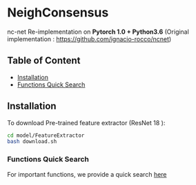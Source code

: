 # NeighConsensus
nc-net Re-implementation on **Pytorch 1.0 + Python3.6** (Original implementation : https://github.com/ignacio-rocco/ncnet)

## Table of Content
* [Installation](#installation)
* [Functions Quick Search](#functions-quick-search)


## Installation

To download Pre-trained feature extractor (ResNet 18 ): 

``` Bash
cd model/FeatureExtractor
bash download.sh
```

### Functions Quick Search

For important functions, we provide a quick search [here]()


